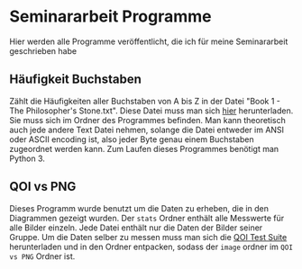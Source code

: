 # Seminararbeit Programme
Hier werden alle Programme veröffentlicht, die ich für meine Seminararbeit geschrieben habe

## Häufigkeit Buchstaben
Zählt die Häufigkeiten aller Buchstaben von A bis Z in der Datei "Book 1 - The Philosopher's Stone.txt". Diese Datei muss man sich [hier](https://github.com/formcept/whiteboard/blob/2feafb5818784118cf19efda29b5525aca4255cd/nbviewer/notebooks/data/harrypotter/Book%201%20-%20The%20Philosopher's%20Stone.txt) herunterladen. Sie muss sich im Ordner des Programmes befinden. Man kann theoretisch auch jede andere Text Datei nehmen, solange die Datei entweder im ANSI oder ASCII encoding ist, also jeder Byte genau einem Buchstaben zugeordnet werden kann.
Zum Laufen dieses Programmes benötigt man Python 3.

## QOI vs PNG
Dieses Programm wurde benutzt um die Daten zu erheben, die in den Diagrammen gezeigt wurden. Der `stats` Ordner enthält alle Messwerte für alle Bilder einzeln. Jede Datei enthält nur die Daten der Bilder seiner Gruppe.
Um die Daten selber zu messen muss man sich die [QOI Test Suite](https://qoiformat.org/benchmark/qoi_benchmark_suite.tar) herunterladen und in den Ordner entpacken, sodass der `image` ordner im `QOI vs PNG` Ordner ist.


